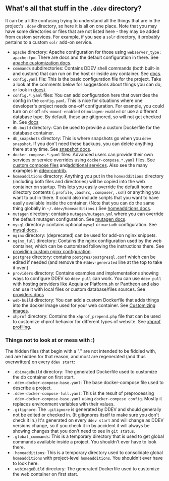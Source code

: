 ## What's all that stuff in the `.ddev` directory?

It can be a little confusing trying to understand all the things that are in the project's `.ddev` directory, so here it is all on one place. Note that you may have some directories or files that are not listed here - they may be added from custom services. For example, if you see a `solr` directory, it probably pertains to a custom `solr` add-on service.

* `apache` directory: Apache configuration for those using `webserver_type: apache-fpm`. There are docs and the default configuration in there. See [apache customization docs](../extend/customization-extendibility.md#providing-custom-apache-configuration).
* `commands` subdirectories: Contains DDEV shell commands (both built-in and custom) that can run on the host or inside any container. See [docs](../extend/custom-commands.md).
* `config.yaml` file: This is the basic configuration file for the project. Take a look at the comments below for suggestions about things you can do, or look in [docs](../extend/config_yaml.md)).
* `config.*.yaml` files: You can add configuration here that overrides the  config in the `config.yaml`. This is nice for situations where one developer's project needs one-off configuration. For example, you could turn on or off `nfs-mount-enabled` or `mutagen-enabled` or use a different database type. By default, these are gitignored, so will not get checked in. See [docs](../extend/customization-extendibility.md#extending-configyaml-with-custom-configyaml-files)
* `db-build` directory: Can be used to provide a custom Dockerfile for the database container.
* `db_snapshots` directory: This is where snapshots go when you `ddev snapshot`. If you don't need these backups, you can delete anything there at any time. See [snapshot docs](../cli-usage.md#snapshotting-and-restoring-a-database).
* `docker-compose.*.yaml` files: Advanced users can provide their own services or service overrides using `docker-compose.*.yaml` files. See [custom compose files](../extend/custom-compose-files.md) and[additional services](../extend/additional-services.md). Also see the many examples in [ddev-contrib](https://github.com/drud/ddev-contrib).
* `homeadditions` directory: Anything you put in the `homeadditions` directory (including both files and directories) will be copied into the web container on startup. This lets you easily override the default home directory contents (`.profile`, `.bashrc`, `.composer`, `.ssh`) or anything you want to put in there. It could also include scripts that you want to have easily available inside the container. (Note that you can do the same thing globally in `~/.ddev/homeadditions`.) See [homeadditions docs](../extend/in-container-configuration.md).
* `mutagen` directory: contains `mutagen/mutagen.yml` where you can override the default mutagen configuration. See [mutagen docs](../performance.md#advanced-mutagen-configuration-options).
* `mysql` directory: contains optional `mysql` or `mariadb` configuration. See [mysql docs](../extend/customization-extendibility.md#providing-custom-mysqlmariadb-configuration-mycnf).
* `nginx` directory: (deprecated) can be used for add-on nginx snippets.
* `nginx_full` directory: Contains the nginx configuration used by the web container, which can be customized following the instructions there. See [providing custom nginx configuration](../extend/customization-extendibility.md#providing-custom-nginx-configuration).
* `postgres` directory: contains `postgres/postgresql.conf` which can be edited if needed (and remove the `#ddev-generated` line at the top to take it over.)
* `providers` directory: Contains examples and implementations showing ways to configure DDEV so `ddev pull` can work. You can use `ddev pull` with hosting providers like Acquia or Platform.sh or Pantheon and also can use it with local files or custom database/files sources. See [providers docs](../providers/provider-introduction.md)
* `web-build` directory: You can add a custom Dockerfile that adds things into the docker image used for your web container. See [Customizing images](../extend/customizing-images.md).
* `xhprof` directory: Contains the `xhprof_prepend.php` file that can be used to customize xhprof behavior for different types of website. See [xhprof profiling](../xhprof-profiling.md).

### Things not to look at or mess with :)

The hidden files (that begin with a "." are not intended to be fiddled with, and are hidden for that reason, and most are regenerated (and thus overwritten) on every `ddev start`:

* `.dbimageBuild` directory: The generated Dockerfile used to customize the db container on first start.
* `.ddev-docker-compose-base.yaml`: The base docker-compose file used to describe a project.
* `.ddev-docker-compose-full.yaml`: This is the result of preprocessing `.ddev-docker-compose-base.yaml` using `docker-compose config`. Mostly it replaces environment variables with their values.
* `.gitignore`: The `.gitignore` is generated by DDEV and should generally not be edited or checked in. (It gitignores itself to make sure you don't check it in.) It's generated on every `ddev start` and will change as DDEV versions change, so if you check it in by accident it will always be showing changes that you don't need to see in `git status`.
* `.global_commands`: This is a temporary directory that is used to get global commands available inside a project. You shouldn't ever have to look there.
* `.homeadditions`: This is a temporary directory used to consolidate global `homeadditions` with project-level `homeadditions`. You shouldn't ever have to look here.
* `.webimageBuild` directory: The generated Dockerfile used to customize the web container on first start.
